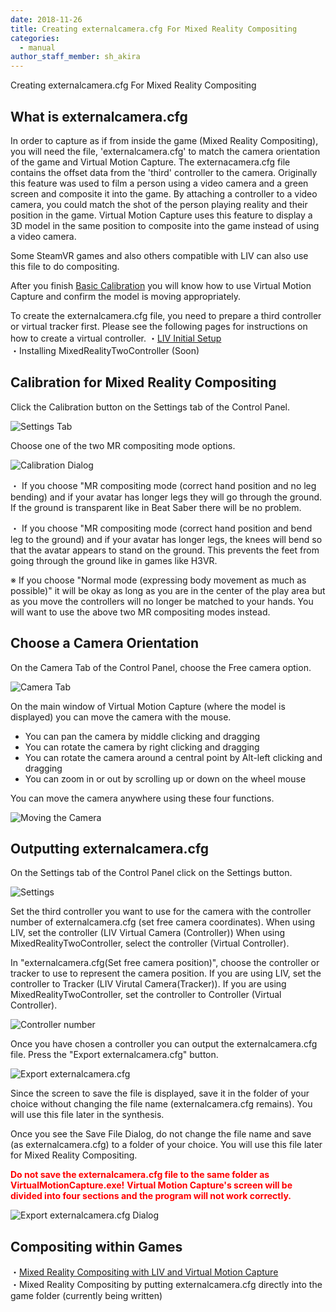```yaml
---
date: 2018-11-26
title: Creating externalcamera.cfg For Mixed Reality Compositing
categories:
  - manual
author_staff_member: sh_akira
---
```


Creating externalcamera.cfg For Mixed Reality Compositing

## What is externalcamera.cfg

In order to capture as if from inside the game (Mixed Reality Compositing), you will need the file, 'externalcamera.cfg' to match the camera orientation of the game and Virtual Motion Capture.
The externacamera.cfg file contains the offset data from the 'third' controller to the camera.  Originally this feature was used to film a person using a video camera and a green screen and composite it into the game.
By attaching a controller to a video camera, you could match the shot of the person playing reality and their position in the game.
Virtual Motion Capture uses this feature to display a 3D model in the same position to composite into the game instead of using a video camera.

Some SteamVR games and also others compatible with LIV can also use this file to do compositing.

After you finish 
[Basic Calibration](./Basic-Operation.html) you will know how to use Virtual Motion Capture and confirm the model is moving appropriately.

To create the externalcamera.cfg file, you need to prepare a third controller or virtual tracker first. Please see the following pages for instructions on how to create a virtual controller.
・[LIV Initial Setup](./LIV-Initial-Setup.html)  
・Installing MixedRealityTwoController (Soon)  
  

## Calibration for Mixed Reality Compositing

Click the Calibration button on the Settings tab of the Control Panel.

![Settings Tab](../images/manual/2-1.png)

Choose one of the two MR compositing mode options.

![Calibration Dialog](../images/manual/2-2.png)

・ If you choose "MR compositing mode (correct hand position and no leg bending) and if your avatar has longer legs they will go through the ground.  If the ground is transparent like in Beat Saber there will be no problem.

・ If you choose "MR compositing mode (correct hand position and bend leg to the ground) and if your avatar has longer legs, the knees will bend so that the avatar appears to stand on the ground. This prevents the feet from going through the ground like in games like H3VR.

※ If you choose "Normal mode (expressing body movement as much as possible)" it will be okay as long as you are in the center of the play area but as you move the controllers will no longer be matched to your hands.  You will want to use the above two MR compositing modes instead.

## Choose a Camera Orientation

On the Camera Tab of the Control Panel, choose the Free camera option.

![Camera Tab](../images/manual/2-3.png)

On the main window of Virtual Motion Capture (where the model is displayed) you can move the camera with the mouse.  
* You can pan the camera by middle clicking and dragging
* You can rotate the camera by right clicking and dragging
* You can rotate the camera around a central point by Alt-left clicking and dragging
* You can zoom in or out by scrolling up or down on the wheel mouse

You can move the camera anywhere using these four functions.

![Moving the Camera](../images/manual/2-4.png)

## Outputting externalcamera.cfg

On the Settings tab of the Control Panel click on the Settings button.

![Settings](../images/manual/2-5.png)

Set the third controller you want to use for the camera with the controller number of externalcamera.cfg (set free camera coordinates). When using LIV, set the controller (LIV Virtual Camera (Controller)) When using MixedRealityTwoController, select the controller (Virtual Controller).

In "externalcamera.cfg(Set free camera position)", choose the controller or tracker to use to represent the camera position.
If you are using LIV, set the controller to Tracker (LIV Virutal Camera(Tracker)). If you are using MixedRealityTwoController, set the controller to Controller (Virtual Controller).

![Controller number](../images/manual/2-6.png)

Once you have chosen a controller you can output the externalcamera.cfg file.  Press the "Export externalcamera.cfg" button.

![Export externalcamera.cfg](../images/manual/2-7.png)

Since the screen to save the file is displayed, save it in the folder of your choice without changing the file name (externalcamera.cfg remains). You will use this file later in the synthesis.

Once you see the Save File Dialog, do not change the file name and save (as externalcamera.cfg) to a folder of your choice.
You will use this file later for Mixed Reality Compositing.

<span style="color:red">**Do not save the externalcamera.cfg file to the same folder as VirtualMotionCapture.exe!**</span>
<span style="color:red">**Virtual Motion Capture's screen will be divided into four sections and the program will not work correctly.**</span>

![Export externalcamera.cfg Dialog](../images/manual/2-8.png)

## Compositing within Games

・[Mixed Reality Compositing with LIV and Virtual Motion Capture](./MR-Compositing-with-LIV-and-Virtual-Motion-Capture.html)  
・Mixed Reality Compositing by putting externalcamera.cfg directly into the game folder (currently being written)
